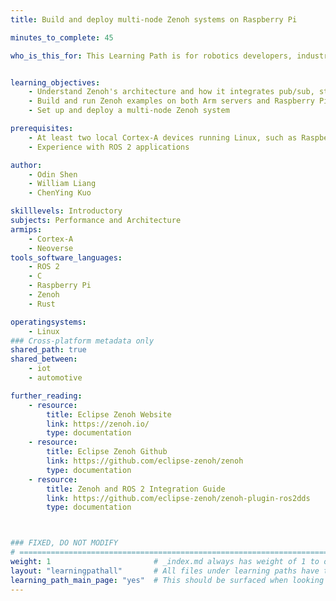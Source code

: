 ```yaml
---
title: Build and deploy multi-node Zenoh systems on Raspberry Pi

minutes_to_complete: 45

who_is_this_for: This Learning Path is for robotics developers, industrial automation engineers, and IoT system architects who are building distributed, scalable, and low-latency applications. Whether you're using the Robot Operating System (ROS), developing autonomous systems, or designing multi-node communication frameworks, you can use Eclipse Zenoh on Arm-based platforms, both in the cloud and on local devices like Raspberry Pi.


learning_objectives: 
    - Understand Zenoh's architecture and how it integrates pub/sub, storage, querying, and computation models
    - Build and run Zenoh examples on both Arm servers and Raspberry Pi
    - Set up and deploy a multi-node Zenoh system

prerequisites:
    - At least two local Cortex-A devices running Linux, such as Raspberry Pi 4 or Pi 5. You can also use Arm servers or cloud instances
    - Experience with ROS 2 applications

author: 
    - Odin Shen
    - William Liang
    - ChenYing Kuo

skilllevels: Introductory
subjects: Performance and Architecture
armips:
    - Cortex-A
    - Neoverse
tools_software_languages:
    - ROS 2
    - C
    - Raspberry Pi
    - Zenoh
    - Rust

operatingsystems:
    - Linux
### Cross-platform metadata only
shared_path: true
shared_between:
    - iot
    - automotive

further_reading:
    - resource:
        title: Eclipse Zenoh Website
        link: https://zenoh.io/
        type: documentation
    - resource:
        title: Eclipse Zenoh Github
        link: https://github.com/eclipse-zenoh/zenoh
        type: documentation
    - resource:
        title: Zenoh and ROS 2 Integration Guide
        link: https://github.com/eclipse-zenoh/zenoh-plugin-ros2dds
        type: documentation



### FIXED, DO NOT MODIFY
# ================================================================================
weight: 1                       # _index.md always has weight of 1 to order correctly
layout: "learningpathall"       # All files under learning paths have this same wrapper
learning_path_main_page: "yes"  # This should be surfaced when looking for related content. Only set for _index.md of learning path content.
---
```

